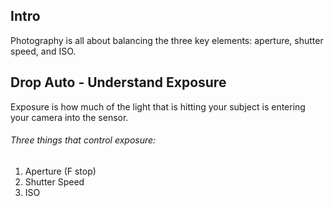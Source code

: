 ## Intro

Photography is all about balancing the three key elements: aperture, shutter speed, and ISO.

## Drop Auto - Understand Exposure

Exposure is how much of the light that is hitting your subject is entering your camera into the sensor.

###### Three things that control exposure:
1. Aperture (F stop)
2. Shutter Speed
3. ISO
